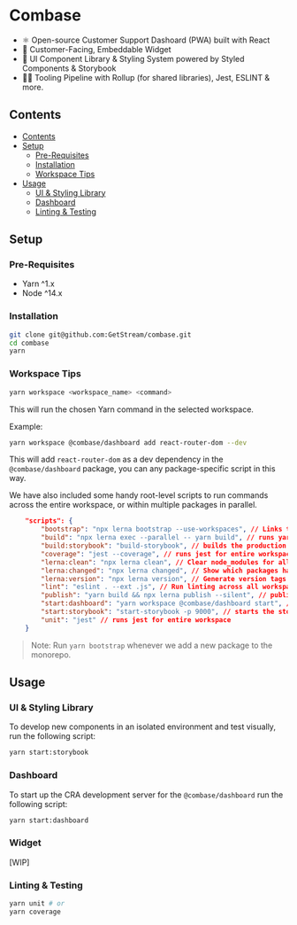 # Combase

-   ⚛️ Open-source Customer Support Dashoard (PWA) built with React
-   🧩 Customer-Facing, Embeddable Widget
-   🦄 UI Component Library & Styling System powered by Styled Components & Storybook
-   👨‍🔬 Tooling Pipeline with Rollup (for shared libraries), Jest, ESLINT & more.

## Contents

-   [Contents](#contents)
-   [Setup](#setup)
    -   [Pre-Requisites](#pre-requisites)
    -   [Installation](#installation)
    -   [Workspace Tips](#workspace-tips)
-   [Usage](#usage)
    -   [UI & Styling Library](#ui-&-styling-library)
    -   [Dashboard](#dashboard)
    -   [Linting & Testing](#linting-&-testing)

## Setup

### Pre-Requisites

-   Yarn ^1.x
-   Node ^14.x

### Installation

```bash
git clone git@github.com:GetStream/combase.git
cd combase
yarn
```

### Workspace Tips

```bash
yarn workspace <workspace_name> <command>
```

This will run the chosen Yarn command in the selected workspace.

Example:

```bash
yarn workspace @combase/dashboard add react-router-dom --dev
```

This will add `react-router-dom` as a dev dependency in the `@combase/dashboard` package, you can any package-specific script in this way.

We have also included some handy root-level scripts to run commands across the entire workspace, or within multiple packages in parallel.

```json
    "scripts": {
        "bootstrap": "npx lerna bootstrap --use-workspaces", // Links together our shared packages locally
        "build": "npx lerna exec --parallel -- yarn build", // runs yarn build for every package in parallel
        "build:storybook": "build-storybook", // builds the production storybook
        "coverage": "jest --coverage", // runs jest for entire workspace, with coverage report
        "lerna:clean": "npx lerna clean", // Clear node_modules for all packages.
        "lerna:changed": "npx lerna changed", // Show which packages have changed since the last publish
        "lerna:version": "npx lerna version", // Generate version tags for each package and simulate a release.
        "lint": "eslint . --ext .js", // Run linting across all workspaces
        "publish": "yarn build && npx lerna publish --silent", // publishes all packages with changes to npm with Lerna.
        "start:dashboard": "yarn workspace @combase/dashboard start", // starts the development server for the dashboard pwa.
        "start:storybook": "start-storybook -p 9000", // starts the storybook component & design-system development server.
        "unit": "jest" // runs jest for entire workspace
    }
```

> Note: Run `yarn bootstrap` whenever we add a new package to the monorepo.

## Usage

### UI & Styling Library

To develop new components in an isolated environment and test visually, run the following script:

```bash
yarn start:storybook
```

### Dashboard

To start up the CRA development server for the `@combase/dashboard` run the following script:

```bash
yarn start:dashboard
```

### Widget

[WIP]

### Linting & Testing

```bash
yarn unit # or
yarn coverage
```
